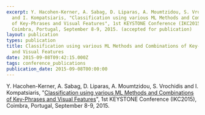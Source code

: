 ```yaml
---
excerpt: Y. Hacohen-Kerner, A. Sabag, D. Liparas, A. Moumtzidou, S. Vrochidis
  and I. Kompatsiaris, "Classification using various ML Methods and Combinations
  of Key-Phrases and Visual Features", 1st KEYSTONE Conference (IKC2015),
  Coimbra, Portugal, September 8-9, 2015. (accepted for publication)
layout: publication
types: publication
title: Classification using various ML Methods and Combinations of Key-Phrases
  and Visual Features
date: 2015-09-08T09:42:15.000Z
tags: conference_publications
publication_date: 2015-09-08T00:00:00
---
```

Y. Hacohen-Kerner, A. Sabag, D. Liparas, A. Moumtzidou, S. Vrochidis and I. Kompatsiaris, "[Classification using various ML Methods and Combinations of Key-Phrases and Visual Features](https://www.researchgate.net/publication/314582490_Classification_Using_Various_Machine_Learning_Methods_and_Combinations_of_Key-Phrases_and_Visual_Features)", 1st KEYSTONE Conference (IKC2015), Coimbra, Portugal, September 8-9, 2015.